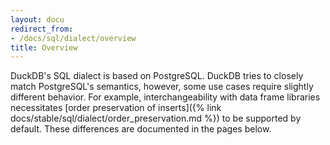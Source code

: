 ```yaml
---
layout: docu
redirect_from:
- /docs/sql/dialect/overview
title: Overview
---
```


DuckDB's SQL dialect is based on PostgreSQL.
DuckDB tries to closely match PostgreSQL's semantics, however, some use cases require slightly different behavior.
For example, interchangeability with data frame libraries necessitates [order preservation of inserts]({% link docs/stable/sql/dialect/order_preservation.md %}) to be supported by default.
These differences are documented in the pages below.
